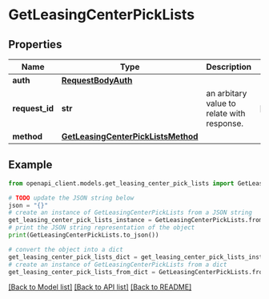 # GetLeasingCenterPickLists


## Properties

Name | Type | Description | Notes
------------ | ------------- | ------------- | -------------
**auth** | [**RequestBodyAuth**](RequestBodyAuth.md) |  | 
**request_id** | **str** | an arbitary value to relate with response. | [optional] 
**method** | [**GetLeasingCenterPickListsMethod**](GetLeasingCenterPickListsMethod.md) |  | 

## Example

```python
from openapi_client.models.get_leasing_center_pick_lists import GetLeasingCenterPickLists

# TODO update the JSON string below
json = "{}"
# create an instance of GetLeasingCenterPickLists from a JSON string
get_leasing_center_pick_lists_instance = GetLeasingCenterPickLists.from_json(json)
# print the JSON string representation of the object
print(GetLeasingCenterPickLists.to_json())

# convert the object into a dict
get_leasing_center_pick_lists_dict = get_leasing_center_pick_lists_instance.to_dict()
# create an instance of GetLeasingCenterPickLists from a dict
get_leasing_center_pick_lists_from_dict = GetLeasingCenterPickLists.from_dict(get_leasing_center_pick_lists_dict)
```
[[Back to Model list]](../README.md#documentation-for-models) [[Back to API list]](../README.md#documentation-for-api-endpoints) [[Back to README]](../README.md)



